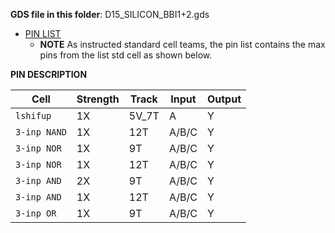 **GDS file in this folder**: D15_SILICON_BBI1+2.gds

- [PIN LIST](https://docs.google.com/spreadsheets/d/18pTIGc0kHIEqmt9p0irKbAHxp13_E1_Anu0iz-ZbBv8/edit?usp=sharing)
  - **NOTE** As instructed standard cell teams, the pin list contains the max pins from the list std cell as shown below.

**PIN DESCRIPTION**

| Cell | Strength | Track | Input | Output |
|----------|----------|----------|---------|----------|
|  `lshifup`  | 1X | 5V_7T | A | Y |
| `3-inp NAND`     | 1X | 12T | A/B/C | Y |
| `3-inp NOR`    | 1X  | 9T |  A/B/C | Y |
| `3-inp NOR`     | 1X  |  12T |  A/B/C | Y |
| `3-inp AND`     | 2X  | 9T |  A/B/C | Y |
| `3-inp AND`  | 1X | 12T |  A/B/C | Y |
| `3-inp OR`    | 1X  | 9T |  A/B/C | Y | 
